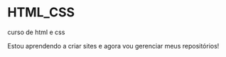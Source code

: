 # HTML_CSS
curso de html e css

Estou aprendendo a criar sites e agora vou gerenciar meus repositórios!
